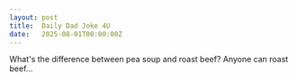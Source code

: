 ```yaml
---
layout: post
title:  Daily Dad Joke 4U
date:   2025-08-01T00:00:00Z
---
```

What's the difference between pea soup and roast beef? Anyone can roast beef...
